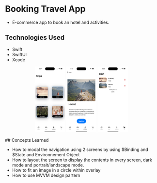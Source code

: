 #  Booking Travel App

- E-commerce app to book an hotel and activities.

## Technologies Used
- Swift
- SwiftUI
- Xcode
<p align= "center">

<img src = "exploreheretripview.png" width="100">
<img src = "exploreheredetailview.png" width="100">
<img src = "exploreherecart.png" width="100">


</p>
## Concepts Learned

- How to modal the navigation using 2 screens by using $Binding and $State and Environnement Object
- How to layout the screen to display the contents in every screen, dark mode and portrait/landscape mode.
- How to fit an image in a circle within overlay 
- How to use MVVM design partern

